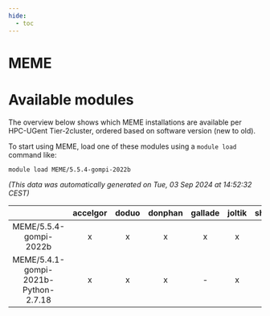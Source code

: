 ```yaml
---
hide:
  - toc
---
```


MEME
====

# Available modules


The overview below shows which MEME installations are available per HPC-UGent Tier-2cluster, ordered based on software version (new to old).

To start using MEME, load one of these modules using a `module load` command like:

```shell
module load MEME/5.5.4-gompi-2022b
```

*(This data was automatically generated on Tue, 03 Sep 2024 at 14:52:32 CEST)*  

| |accelgor|doduo|donphan|gallade|joltik|shinx|skitty|
| :---: | :---: | :---: | :---: | :---: | :---: | :---: | :---: |
|MEME/5.5.4-gompi-2022b|x|x|x|x|x|-|x|
|MEME/5.4.1-gompi-2021b-Python-2.7.18|x|x|x|-|x|-|x|
